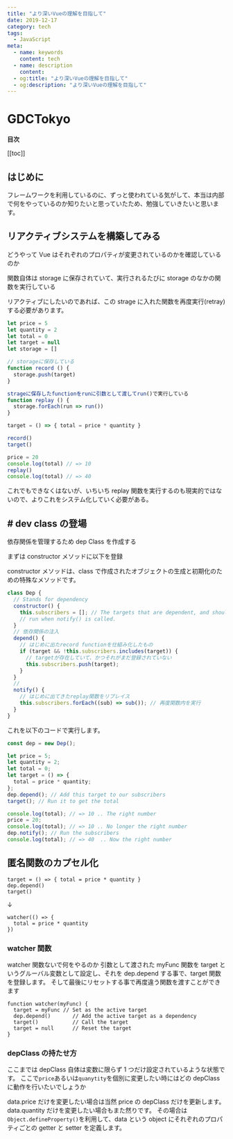 ```yaml
---
title: "より深いVueの理解を目指して"
date: 2019-12-17
category: tech
tags:
  - JavaScript
meta:
  - name: keywords
    content: tech
  - name: description
    content:
  - og:title: "より深いVueの理解を目指して"
  - og:description: "より深いVueの理解を目指して"
---
```


# GDCTokyo

**目次**

[[toc]]

## はじめに

フレームワークを利用しているのに、ずっと使われている気がして、本当は内部で何をやっているのか知りたいと思っていたため、勉強していきたいと思います。

## リアクティブシステムを構築してみる

どうやって Vue はそれぞれのプロパティが変更されているのかを確認しているのか

関数自体は storage に保存されていて、実行されるたびに storage のなかの関数を実行している

リアクティブにしたいのであれば、この strage に入れた関数を再度実行(retray)する必要があります。

```js
let price = 5
let quantity = 2
let total = 0
let target = null
let storage = []

// storageに保存している
function record () {
  storage.push(target)
}

strageに保存したfunctionをrunに引数として渡してrun()で実行している
function replay () {
  storage.forEach(run => run())
}

target = () => { total = price * quantity }

record()
target()

price = 20
console.log(total) // => 10
replay()
console.log(total) // => 40
```

これでもできなくはないが、いちいち replay 関数を実行するのも現実的ではないので、よりこれをシステム化していく必要がある。

## # dev class の登場

依存関係を管理するため
dep Class を作成する

まずは constructor メソッドに以下を登録

constructor メソッドは、class で作成されたオブジェクトの生成と初期化のための特殊なメソッドです。

```js
class Dep {
  // Stands for dependency
  constructor() {
    this.subscribers = []; // The targets that are dependent, and should be
    // run when notify() is called.
  }
  // 依存関係の注入
  depend() {
    // はじめに出たrecord functionを仕組み化したもの
    if (target && !this.subscribers.includes(target)) {
      // targetが存在していて、かつそれがまだ登録されていない
      this.subscribers.push(target);
    }
  }
  //
  notify() {
    // はじめに出てきたreplay関数をリプレイス
    this.subscribers.forEach((sub) => sub()); // 再度関数内を実行
  }
}
```

これを以下のコードで実行します。

```js
const dep = new Dep();

let price = 5;
let quantity = 2;
let total = 0;
let target = () => {
  total = price * quantity;
};
dep.depend(); // Add this target to our subscribers
target(); // Run it to get the total

console.log(total); // => 10 .. The right number
price = 20;
console.log(total); // => 10 .. No longer the right number
dep.notify(); // Run the subscribers
console.log(total); // => 40  .. Now the right number
```

## 匿名関数のカプセル化

```
target = () => { total = price * quantity }
dep.depend()
target()
```

↓

```
watcher(() => {
  total = price * quantity
})
```

### watcher 関数

watcher 関数ないで何をやるのか
引数として渡された myFunc 関数を target というグルーバル変数として設定し、それを dep.depend する事で、target 関数を登録します。
そして最後にリセットする事で再度違う関数を渡すことができます

```
function watcher(myFunc) {
  target = myFunc // Set as the active target
  dep.depend()       // Add the active target as a dependency
  target()           // Call the target
  target = null      // Reset the target
}
```

### depClass の持たせ方

ここまでは depClass 自体は変数に限らず 1 つだけ設定されているような状態です。
ここで`price`あるいは`quanytity`を個別に変更したい時にはどの depClass に動作を行いたいでしょうか

data.price だけを変更したい場合は当然 price の depClass だけを更新します。data.quantity だけを変更したい場合もまた然りです。
その場合は`Object.defineProperty()`を利用して、data という object にそれぞれのプロパティごとの getter と setter を定義します。
